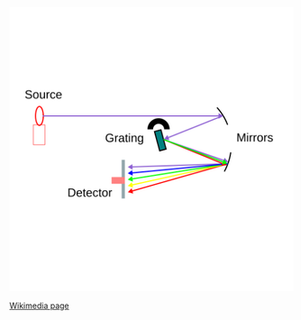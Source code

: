 ![The vector graphic](2-vectorized.svg)

[Wikimedia page](https://commons.wikimedia.org/wiki/File:Spectrometer.svg)
